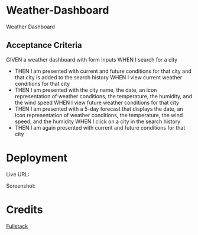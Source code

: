 # Weather-Dashboard
Weather Dashboard


## Acceptance Criteria 
GIVEN a weather dashboard with form inputs
WHEN I search for a city
* THEN I am presented with current and future conditions for that city and that city is added to the search history
WHEN I view current weather conditions for that city
* THEN I am presented with the city name, the date, an icon representation of weather conditions, the temperature, the humidity, and the wind speed
WHEN I view future weather conditions for that city
* THEN I am presented with a 5-day forecast that displays the date, an icon representation of weather conditions, the temperature, the wind speed, and the humidity
WHEN I click on a city in the search history
* THEN I am again presented with current and future conditions for that city



# Deployment
Live URL: 

Screenshot: 
# Credits

[Fullstack ](https://stackoverflow.com/)